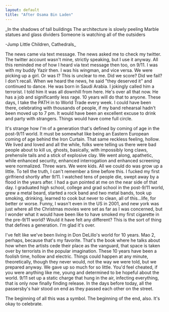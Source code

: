 ```yaml
---
layout: default
title: "After Osama Bin Laden"
---
```


_In the shadows of tall buildings
The architecture is slowly peeling
Marble statues and glass dividers
Someone is watching all of the outsiders

-Jump Little Children, Cathedrals_

The news came via text message. The news asked me to check my twitter. The twitter account wasn't mine, strictly speaking, but I use it anyway. All this reminded me of how I heard via text message then too, on 9/11. I was with my buddy Yazir then. I was his wingman, and vice versa. We were picking up a girl. Or was I? This is unclear to me. Did we score? Did we fail? I don't recall. When we heard the news, he said "they deserved it" and continued to dance. He was born in Saudi Arabia. I jokingly called him a terrorist. I told him it was all downhill from here. He's over all that now. He has a job and significantly less rage. 10 years will do that to anyone. These days, I take the PATH in to World Trade every week. I could have been there, celebrating with thousands of people, if my band rehearsal hadn't been moved up to 7 pm. It would have been an excellent excuse to drink and party with strangers. Things would have come full circle.

It's strange how I'm of a generation that's defined by coming of age in the post-9/11 world. It must be somewhat like being an Eastern European coming of age behind the Iron Curtain. That same reckless feeling, hollow. We lived and loved and all the while, folks were telling us there were bad people about to kill us, ghosts, basically, with impossibly long claws, prehensile tails and a stick of explosive clay. We went along, apathetic, while enhanced security, enhanced interrogation and enhanced screening were normalized. Three wars. We were kids. All we could do was grow up a little. To tell the truth, I can't remember a time before this. I fucked my first girlfriend shortly after 9/11. I watched tens of people die, swept away by a flood in the years after. I had a gun pointed at me on the near side of that day. I graduated high school, college and grad school in the post-9/11 world, grew a metal beard, started a rock band and two metal bands, took up smoking, drinking, learned to cook but never to clean, all of this...life, for better or worse. Funny, I wasn't even in the US in 2001, and new york was just where all the Christmas movies were set as far as I was concerned, but I wonder what it would have been like to have smoked my first cigarette in the pre-9/11 world? Would it have felt any different? This is the sort of thing that defines a generation. I'm glad it's over.

I've felt like we've been living in Don DeLillo's world for 10 years. Mao 2, perhaps, because that's my favorite. That's the book where he talks about how when the artists cede their place as the vanguard, that space is taken over by terrorists in the popular imagination. These 10 years have been a foolish time, hollow and electric. Things could happen at any minute, theoretically, though they never would, not the way we were told, but we prepared anyway. We gave up so much for so little. You'd feel cheated, if you were anything like me, young and determined to be hopeful about the world. 9/11 set up a static charge that hung in the air, infecting everything, that is only now finally finding release. In the days before today, all the passersby's hair stood on end as they passed each other on the street.

The beginning of all this was a symbol. The beginning of the end, also. It's okay to celebrate.
